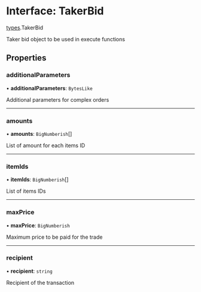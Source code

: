 # Interface: TakerBid

[types](../modules/types.md).TakerBid

Taker bid object to be used in execute functions

## Properties

### additionalParameters

• **additionalParameters**: `BytesLike`

Additional parameters for complex orders

___

### amounts

• **amounts**: `BigNumberish`[]

List of amount for each items ID

___

### itemIds

• **itemIds**: `BigNumberish`[]

List of items IDs

___

### maxPrice

• **maxPrice**: `BigNumberish`

Maximum price to be paid for the trade

___

### recipient

• **recipient**: `string`

Recipient of the transaction
